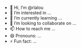 - 👋 Hi, I’m @rlalou
- 👀 I’m interested in ...
- 🌱 I’m currently learning ...
- 💞️ I’m looking to collaborate on ...
- 📫 How to reach me ...
- 😄 Pronouns: ...
- ⚡ Fun fact: ...

<!---
rlalou/rlalou is a ✨ special ✨ repository because its `README.md` (this file) appears on your GitHub profile.
You can click the Preview link to take a look at your changes.
--->
